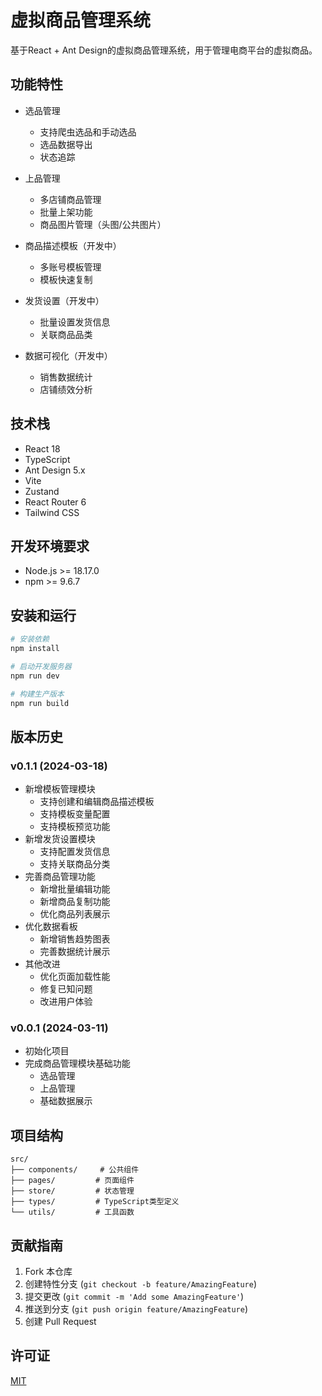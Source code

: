 # 虚拟商品管理系统

基于React + Ant Design的虚拟商品管理系统，用于管理电商平台的虚拟商品。

## 功能特性

- 选品管理
  - 支持爬虫选品和手动选品
  - 选品数据导出
  - 状态追踪
  
- 上品管理
  - 多店铺商品管理
  - 批量上架功能
  - 商品图片管理（头图/公共图片）
  
- 商品描述模板（开发中）
  - 多账号模板管理
  - 模板快速复制
  
- 发货设置（开发中）
  - 批量设置发货信息
  - 关联商品品类
  
- 数据可视化（开发中）
  - 销售数据统计
  - 店铺绩效分析

## 技术栈

- React 18
- TypeScript
- Ant Design 5.x
- Vite
- Zustand
- React Router 6
- Tailwind CSS

## 开发环境要求

- Node.js >= 18.17.0
- npm >= 9.6.7

## 安装和运行

```bash
# 安装依赖
npm install

# 启动开发服务器
npm run dev

# 构建生产版本
npm run build
```

## 版本历史

### v0.1.1 (2024-03-18)
- 新增模板管理模块
  - 支持创建和编辑商品描述模板
  - 支持模板变量配置
  - 支持模板预览功能
- 新增发货设置模块
  - 支持配置发货信息
  - 支持关联商品分类
- 完善商品管理功能
  - 新增批量编辑功能
  - 新增商品复制功能
  - 优化商品列表展示
- 优化数据看板
  - 新增销售趋势图表
  - 完善数据统计展示
- 其他改进
  - 优化页面加载性能
  - 修复已知问题
  - 改进用户体验

### v0.0.1 (2024-03-11)
- 初始化项目
- 完成商品管理模块基础功能
  - 选品管理
  - 上品管理
  - 基础数据展示

## 项目结构

```
src/
├── components/     # 公共组件
├── pages/         # 页面组件
├── store/         # 状态管理
├── types/         # TypeScript类型定义
└── utils/         # 工具函数
```

## 贡献指南

1. Fork 本仓库
2. 创建特性分支 (`git checkout -b feature/AmazingFeature`)
3. 提交更改 (`git commit -m 'Add some AmazingFeature'`)
4. 推送到分支 (`git push origin feature/AmazingFeature`)
5. 创建 Pull Request

## 许可证

[MIT](LICENSE) 